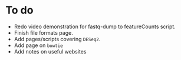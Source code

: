 # To do

- Redo video demonstration for fastq-dump to featureCounts script.
- Finish file formats page.
- Add pages/scripts covering `DESeq2`.
- Add page on `bowtie`
- Add notes on useful websites
